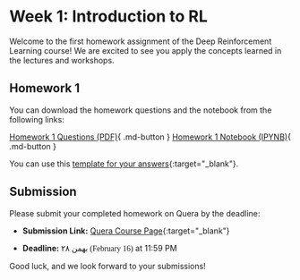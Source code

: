 # Week 1: Introduction to RL

Welcome to the first homework assignment of the Deep Reinforcement Learning course! We are excited to see you apply the concepts learned in the lectures and workshops.

## Homework 1

You can download the homework questions and the notebook from the following links:

[Homework 1 Questions (PDF)](https://raw.githubusercontent.com/DeepRLCourse/Homework-1-Questions/refs/heads/main/HW1_Questions.pdf){ .md-button }
[Homework 1 Notebook (IPYNB)](https://raw.githubusercontent.com/DeepRLCourse/Homework-1-Questions/refs/heads/main/HW1_Notebook.ipynb){ .md-button }

You can use this [template for your answers](https://github.com/DeepRLCourse/Homework-1-Template){:target="_blank"}.

## Submission

Please submit your completed homework on Quera by the deadline:

- **Submission Link:** [Quera Course Page](https://quera.org/course/add_to_course/course/20598/){:target="_blank"}

- **Deadline:** <span style="direction: rtl;font-family: Vazirmatn;">۲۸ بهمن (February 16)</span> at 11:59 PM

Good luck, and we look forward to your submissions!

